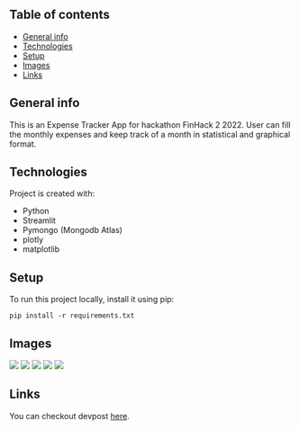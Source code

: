 ## Table of contents
* [General info](#general-info)
* [Technologies](#technologies)
* [Setup](#setup)
* [Images](#images)
* [Links](#links)

## General info
This is an Expense Tracker App for hackathon FinHack 2 2022. User can fill the monthly expenses and keep track of a month in statistical and graphical format.
	
## Technologies
Project is created with:
* Python
* Streamlit
* Pymongo (Mongodb Atlas)
* plotly
* matplotlib
	
## Setup
To run this project locally, install it using pip:

```
pip install -r requirements.txt
```
## Images

![](https://i.imgur.com/zLn0Ybh.png)
![](https://i.imgur.com/16iGrAS.png)
![](https://i.imgur.com/QTOW9x4.png)
![](https://i.imgur.com/GXtD1NS.png)
![](https://i.imgur.com/ClXseO2.png)


## Links

You can checkout devpost [here](https://devpost.com/aakiliqbal645).
